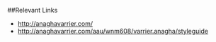 ##Relevant Links

- http://anaghavarrier.com/
- http://anaghavarrier.com/aau/wnm608/varrier.anagha/styleguide